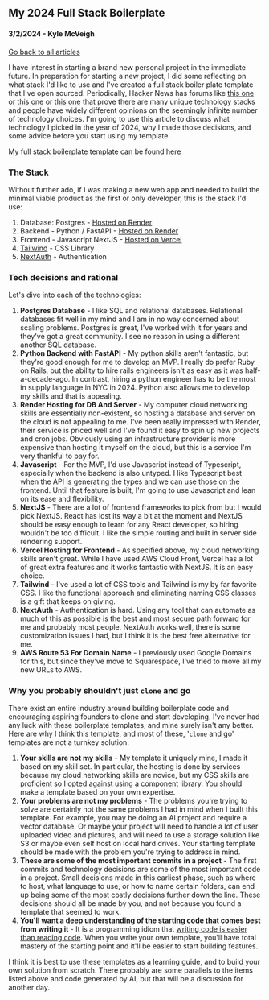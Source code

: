 ## My 2024 Full Stack Boilerplate
#### 3/2/2024 - Kyle McVeigh
[Go back to all articles](../../)

I have interest in starting a brand new personal project in the immediate future. In preparation for starting a new project, I did some reflecting on what stack I'd like to use and I've created a full stack boiler plate template that I've open sourced. Periodically, Hacker News has forums like [this one](https://news.ycombinator.com/item?id=33046696) or [this one](https://news.ycombinator.com/item?id=38500705) or [this one](https://news.ycombinator.com/item?id=38361519) that prove there are many unique technology stacks and people have widely different opinions on the seemingly infinite number of technology choices. I'm going to use this article to discuss what technology I picked in the year of 2024, why I made those decisions, and some advice before you start using my template. 

My full stack boilerplate template can be found [here]()

### The Stack
Without further ado, if I was making a new web app and needed to build the minimal viable product as the first or only developer, this is the stack I'd use:
1. Database: Postgres - [Hosted on Render](https://docs.render.com/databases)
2. Backend - Python / FastAPI - [Hosted on Render](https://docs.render.com/web-services)
3. Frontend - Javascript NextJS - [Hosted on Vercel](https://vercel.com/docs/frameworks/nextjs)
4. [Tailwind](https://tailwindcss.com/) - CSS Library
5. [NextAuth](https://next-auth.js.org/) - Authentication 

### Tech decisions and rational
Let's dive into each of the technologies:
1. **Postgres Database** - I like SQL and relational databases. Relational databases fit well in my mind and I am in no way concerned about scaling problems. Postgres is great, I've worked with it for years and they've got a great community. I see no reason in using a different another SQL database. 
2. **Python Backend with FastAPI** - My python skills aren't fantastic, but they're good enough for me to develop an MVP. I really do prefer Ruby on Rails, but the ability to hire rails engineers isn't as easy as it was half-a-decade-ago. In contrast, hiring a python engineer has to be the most in supply language in NYC in 2024. Python also allows me to develop my skills and that is appealing. 
3. **Render Hosting for DB And Server** - My computer cloud networking skills are essentially non-existent, so hosting a database and server on the cloud is not appealing to me. I've been really impressed with Render, their service is priced well and I've found it easy to spin up new projects and cron jobs. Obviously using an infrastructure provider is more expensive than hosting it myself on the cloud, but this is a service I'm very thankful to pay for. 
4. **Javascript** - For the MVP, I'd use Javascript instead of Typescript, especially when the backend is also untyped. I like Typescript best when the API is generating the types and we can use those on the frontend. Until that feature is built, I'm going to use Javascript and lean on its ease and flexibility.
5. **NextJS** - There are a lot of frontend frameworks to pick from but I would pick NextJS. React has lost its way a bit at the moment and NextJS should be easy enough to learn for any React developer, so hiring wouldn't be too difficult. I like the simple routing and built in server side rendering support.
6. **Vercel Hosting for Frontend** - As specified above, my cloud networking skills aren't great. While I have used AWS Cloud Front, Vercel has a lot of great extra features and it works fantastic with NextJS. It is an easy choice. 
7. **Tailwind** - I've used a lot of CSS tools and Tailwind is my by far favorite CSS. I like the functional approach and eliminating naming CSS classes is a gift that keeps on giving. 
8. **NextAuth** - Authentication is hard. Using any tool that can automate as much of this as possible is the best and most secure path forward for me and probably most people. NextAuth works well, there is some customization issues I had, but I think it is the best free alternative for me. 
9. **AWS Route 53 For Domain Name** - I previously used Google Domains for this, but since they've move to Squarespace, I've tried to move all my new URLs to AWS.

### Why you probably shouldn't just `clone` and go
There exist an entire industry around building boilerplate code and encouraging aspiring founders to clone and start developing. I've never had any luck with these boilerplate templates, and mine surely isn't any better. Here are why I think this template, and most of these, '`clone` and go' templates are not a turnkey solution: 
1. **Your skills are not my skills** - My template it uniquely mine, I made it based on my skill set. In particular, the hosting is done by services because my cloud networking skills are novice, but my CSS skills are proficient so I opted against using a component library. You should make a template based on your own expertise.
2. **Your problems are not my problems** - The problems you're trying to solve are certainly not the same problems I had in mind when I built this template. For example, you may be doing an AI project and require a vector database. Or maybe your project will need to handle a lot of user uploaded video and pictures, and will need to use a storage solution like S3 or maybe even self host on local hard drives. Your starting template should be made with the problem you're trying to address in mind. 
3. **These are some of the most important commits in a project** - The first commits and technology decisions are some of the most important code in a project. Small decisions made in this earliest phase, such as where to host, what language to use, or how to name certain folders, can end up being some of the most costly decisions further down the line. These decisions should all be made by you, and not because you found a template that seemed to work. 
4. **You'll want a deep understanding of the starting code that comes best from writing it** - It is a programming idiom that [writing code is easier than reading code](https://jakeworth.com/its-harder-to-read-code-than-write-it/). When you write your own template, you'll have total mastery of the starting point and it'll be easier to start building features. 

I think it is best to use these templates as a learning guide, and to build your own solution from scratch. There probably are some parallels to the items listed above and code generated by AI, but that will be a discussion for another day. 
